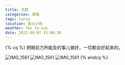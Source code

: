 ```yaml
---
title: 无题
categories: 随笔
tags: larva
location: 良兴小苑
weather: fas fa-sun
date: 2022-09-07 15:08:36
---
```

{% cq %}
把眼前力所能及的事儿做好，一切都会好起来的。
<!-- more -->
![IMG_1561](/life/微信截图_20220907143831.png)
![IMG_1561](/life/微信截图_20220907143754.png)
![IMG_1561](/life/微信截图_20220907143611.png)
{% endcq %}